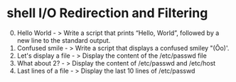 # shell I/O Redirection and Filtering
0. Hello World - > Write a script that prints “Hello, World”, followed by a new line to the standard output.
1. Confused smile - > Write a script that displays a confused smiley "(Ôo)'.
2. Let's display a file - > Display the content of the /etc/passwd file
3. What about 2? - > Display the content of /etc/passwd and /etc/host
4. Last lines of a file - > Display the last 10 lines of /etc/passwd
